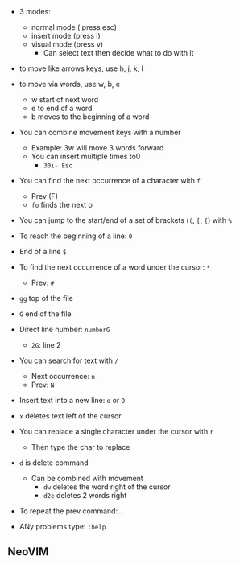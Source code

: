 * 3 modes:
  
  * normal mode ( press esc)
  * insert mode (press i)
  * visual mode (press v)
    * Can select text then decide what to do with it
* to move like arrows keys, use h, j, k, l

* to move via words, use w, b, e
  
  * w start of next word
  * e to end of a word
  * b moves to the beginning of a word
* You can combine movement keys with a number
  
  * Example: 3w will move 3 words forward
  * You can insert multiple times to0
    * `30i- Esc`
* You can find the next occurrence of a character with `f`
  
  * Prev (F)
  * `fo` finds the next o
* You can jump to the start/end of a set of brackets (`(`, `[`, `{`) with `%`

* To reach the beginning of a line: `0`

* End of a line `$`

* To find the next occurrence of a word under the cursor: `*`
  
  * Prev: `#`
* `gg` top of the file

* `G` end of the file

* Direct line number: `numberG`
  
  * `2G`: line 2
* You can search for text with `/`
  
  * Next occurrence: `n`
  * Prev: `N`
* Insert text into a new line: `o` or `O`

* `x` deletes text left of the cursor

* You can replace a single character under the cursor with `r`
  
  * Then type the char to replace
* `d` is delete command
  
  * Can be combined with movement
    * `dw` deletes the word right of the cursor
    * `d2e` deletes 2 words right
* To repeat the prev command: `.`

* ANy problems type: `:help`

## NeoVIM
